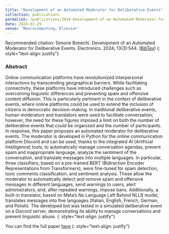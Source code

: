 ```yaml
---
title: "Development of an Automated Moderator for Deliberative Events"
collection: publications
permalink: /publications/2024-Development-of-an-Automated-Moderator-for-Deliberative-Events
date: 2024-01-29
venue: 'Neurocomputing, Elsevier'
---
```


Recommended citation:
Simone Bonechi. Development of an Automated Moderator for Deliberative Events. Electronics. 2024; 13(3):544. ([BibTex](http://clem.diism.unisi.it/~coco_ts/electronics-v13-i03_20240223.bib))
{: style="text-align: justify"}

### Abstract
Online communication platforms have revolutionized interpersonal interactions by transcending geographical barriers. While facilitating connectivity, these platforms have introduced challenges such as overcoming linguistic differences and preventing spam and offensive content diffusion. This is particularly pertinent in the context of deliberative events, where online platforms could be used to extend the inclusion of citizens in democratic decision-making. In traditional deliberative events, human moderators and translators were used to facilitate conversation; however, the need for these figures imposed a limit on both the number of deliberative events that could be organized and the number of participants. In response, this paper proposes an automated moderator for deliberative events. The moderator is developed in Python for the online communication platform Discord and can be used, thanks to the integrated AI (Artificial Intelligence) tools, to automatically manage conversation agendas, prevent spam and inappropriate language, analyze the sentiment of the conversation, and translate messages into multiple languages. In particular, three classifiers, based on a pre-trained BERT (Bidirection Encoder Representations from Transformers), were fine-tuned for spam detection, toxic comments classification, and sentiment analysis. These allow the moderator to automatically detect and remove spam and offensive messages in different languages, send warnings to users, alert administrators, and, after repeated warnings, impose bans. Additionally, a built-in translator, based on Meta’s No Language Left Behind NLLB model, translates messages into five languages (Italian, English, French, German, and Polish). The developed bot was tested in a simulated deliberative event on a Discord server, demonstrating its ability to manage conversations and prevent linguistic abuse.
{: style="text-align: justify"}

You can find the full paper [here](https://www.mdpi.com/2079-9292/13/3/544)
{: style="text-align: justify"}
